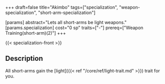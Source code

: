 +++
draft=false
title="Akimbo"
tags=["specialization", "weapon-specialization", "short-arm-specialization"]

[params]
  abstract="Lets all short-arms be light weapons."
  [params.specialization]
    cost="0 sp"
    traits=["-"]
    prereq=["Weapon Training(short-arm)(2)"]
+++

{{< specialization-front >}}

## Description

All short-arms gain the 
[light]({{< ref "/core/ref/light-trait.md" >}}) trait for you.

